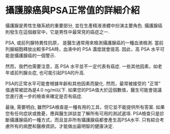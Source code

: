 
# 攝護腺癌與PSA正常值的詳細介紹

攝護腺是男性生殖系統的重要部分, 並在生產精液液體中扮演主要角色. 攝護腺癌則發生在這個器官中，它是男性中最常見的癌症之一.

PSA, 或前列腺特異性抗原， 是醫生通常用來檢測攝護腺癌的一種血液檢測. 當前列腺細胞釋放出較多PSA時，血液中的 PSA 濃度就會提高. 因此，高 PSA 水平可能是攝護腺癌的一個警示.

然而，我們也需要注意，高 PSA 水平並不一定代表有癌症. 一些其他因素，如老年或前列腺炎症, 也可能引起PSA的升高.

PSA的正常水平可能會根據年齡和其他因素而變化. 然而，最常被接受的 "正常" 值通常被認為是4.0 ng/ml以下. 如果您的PSA值大於這個數值，醫生可能會提議您進行進一步的檢查來確定是否有癌症.

最後, 需要明白, 雖然PSA檢查是一種有用的工具，但它並不能提供所有答案. 如果您有任何症狀或擔憂，應與醫生詳談並了解所有可用的測試選項. PSA檢查只是診斷攝護腺癌的一種方式，而且並非所有攝護腺癌都會產生高PSA水平. 只有綜合考慮所有的病歷和醫療資訊，才能做出最明智的健康決定.
    